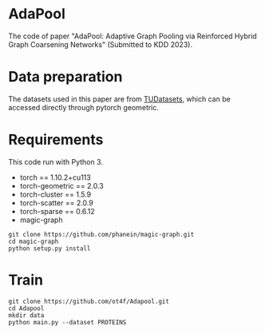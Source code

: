 # AdaPool
The code of paper "AdaPool: Adaptive Graph Pooling via Reinforced Hybrid Graph Coarsening Networks" (Submitted to KDD 2023).

# Data preparation
The datasets used in this paper are from [TUDatasets](https://chrsmrrs.github.io/datasets/docs/datasets/), which can be accessed directly through pytorch geometric.
# Requirements
This code run with Python 3. 
- torch == 1.10.2+cu113
- torch-geometric == 2.0.3
- torch-cluster == 1.5.9
- torch-scatter == 2.0.9
- torch-sparse == 0.6.12
- magic-graph
```
git clone https://github.com/phanein/magic-graph.git
cd magic-graph
python setup.py install
```
# Train
```
git clone https://github.com/ot4f/Adapool.git
cd Adapool
mkdir data
python main.py --dataset PROTEINS
```